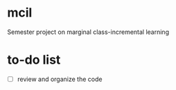 # mcil
Semester project on marginal class-incremental learning

# to-do list
- [ ] review and organize the code 
